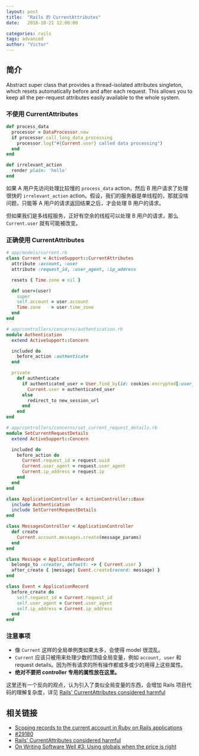 ```yaml
---
layout: post
title:  "Rails 的 CurrentAttributes"
date:   2018-10-21 12:00:00

categories: rails
tags: advanced
author: "Victor"
---
```


## 简介

Abstract super class that provides a thread-isolated attributes singleton, which resets automatically before and after each request. This allows you to keep all the per-request attributes easily available to the whole system.

### 不使用 CurrentAttributes

```ruby
def process_data
  processor = DataProcessor.new
  if processor.call_long_data_processing
    processor.log("#{Current.user} called data processing")
  end
end

def irrelevant_action
  render plain: 'hello'
end
```

如果 A 用户先访问处理比较慢的 `process_data` action，然后 B 用户请求了处理很快的 `irrelevant_action` action。假设，我们的服务器是单线程的，那就没啥问题，只能等 A 用户的请求返回结果之后，才会处理 B 用户的请求。

但如果我们是多线程服务，正好有空余的线程可以处理 B 用户的请求，那么 `Current.user` 就有可能被改变。

### 正确使用 CurrentAttributes

```ruby
# app/models/current.rb
class Current < ActiveSupport::CurrentAttributes
  attribute :account, :user
  attribute :request_id, :user_agent, :ip_address

  resets { Time.zone = nil }

  def user=(user)
    super
    self.account = user.account
    Time.zone    = user.time_zone
  end
end
```

```ruby
# app/controllers/concerns/authentication.rb
module Authentication
  extend ActiveSupport::Concern

  included do
    before_action :authenticate
  end

  private
    def authenticate
      if authenticated_user = User.find_by(id: cookies.encrypted[:user_id])
        Current.user = authenticated_user
      else
        redirect_to new_session_url
      end
    end
end
```

```ruby
# app/controllers/concerns/set_current_request_details.rb
module SetCurrentRequestDetails
  extend ActiveSupport::Concern

  included do
    before_action do
      Current.request_id = request.uuid
      Current.user_agent = request.user_agent
      Current.ip_address = request.ip
    end
  end
end
```

```ruby
class ApplicationController < ActionController::Base
  include Authentication
  include SetCurrentRequestDetails
end
```

```ruby
class MessagesController < ApplicationController
  def create
    Current.account.messages.create(message_params)
  end
end
```

```ruby
class Message < ApplicationRecord
  belongs_to :creator, default: -> { Current.user }
  after_create { |message| Event.create(record: message) }
end
```

```ruby
class Event < ApplicationRecord
  before_create do
    self.request_id = Current.request_id
    self.user_agent = Current.user_agent
    self.ip_address = Current.ip_address
  end
end
```

### 注意事项

* 像 `Current` 这样的全局单例类如果太多，会使得 model 很混乱。
* `Current` 应该只被用来处理少数的顶级全局变量，例如 `account, user` 和 request details。因为所有请求的所有操作都或多或少的用得上这些属性。
* **绝对不要把 controller 专用的属性放在这里。**

这里还有一个反向的观点，认为引入了类似全局变量的东西，会增加 Rails 项目代码的理解复杂度，详见 [Rails' CurrentAttributes considered harmful](https://ryanbigg.com/2017/06/current-considered-harmful)

## 相关链接

* [Scoping records to the current account in Ruby on Rails applications](https://medium.com/@afcapel/scoping-records-to-the-current-account-in-ruby-on-rails-applications-b6481e96bc9)
* [#29180](https://github.com/rails/rails/commit/24a864437e845febe91e3646ca008e8dc7f76b56)
* [Rails' CurrentAttributes considered harmful](https://ryanbigg.com/2017/06/current-considered-harmful)
* [On Writing Software Well #3: Using globals when the price is right](https://www.youtube.com/watch?v=D7zUOtlpUPw)
